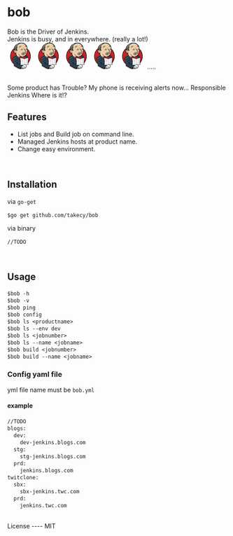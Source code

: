 bob
===

Bob is the Driver of Jenkins.  
Jenkins is busy, and in everywhere.  (really a lot!)  
![jenkins](./img/s_jenkins.png)
![jenkins](./img/s_jenkins.png)
![jenkins](./img/s_jenkins.png)
![jenkins](./img/s_jenkins.png)
![jenkins](./img/s_jenkins.png)
.....  

<br/>
Some product has Trouble?  
My phone is receiving alerts now...  
Responsible Jenkins Where is it!?

<br/>

Features
----
* List jobs and Build job on command line.
* Managed Jenkins hosts at product name.
* Change easy environment.

<br/>

Installation
----
via ```go-get```
```
$go get github.com/takecy/bob
```
via binary
```
//TODO
```

<br/>

Usage
---
```
$bob -h
$bob -v
$bob ping
$bob config
$bob ls <productname>
$bob ls --env dev
$bob ls <jobnumber>
$bob ls --name <jobname>
$bob build <jobnumber>
$bob build --name <jobname>
```

### Config yaml file
yml file name must be ```bob.yml```  

#### example
```
//TODO
blogs:
  dev:
    dev-jenkins.blogs.com
  stg:
    stg-jenkins.blogs.com
  prd:
    jenkins.blogs.com
twitclone:
  sbx:
    sbx-jenkins.twc.com
  prd:
    jenkins.twc.com
```


<br/>
License
----
MIT
